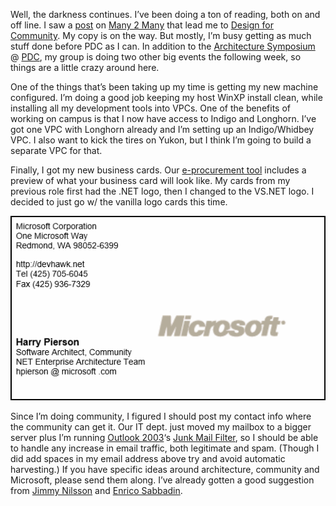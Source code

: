 Well, the darkness continues. I’ve been doing a ton of reading, both on
and off line. I saw a
[post](http://www.corante.com/many/archives/2003/10/13/powazek_on_moderation_and_secrets.php)
on [Many 2 Many](http://www.corante.com/many/) that lead me to [Design
for Community](http://designforcommunity.com/). My copy is on the way.
But mostly, I’m busy getting as much stuff done before PDC as I can. In
addition to the [Architecture
Symposium](http://msdn.microsoft.com/events/pdc/architecture_symposium.aspx)
@ [PDC](http://msdn.microsoft.com/events/pdc), my group is doing two
other big events the following week, so things are a little crazy around
here.

One of the things that’s been taking up my time is getting my new
machine configured. I’m doing a good job keeping my host WinXP install
clean, while installing all my development tools into VPCs. One of the
benefits of working on campus is that I now have access to Indigo and
Longhorn. I’ve got one VPC with Longhorn already and I’m setting up an
Indigo/Whidbey VPC. I also want to kick the tires on Yukon, but I think
I’m going to build a separate VPC for that.

Finally, I got my new business cards. Our [e-procurement
tool](http://www.microsoft.com/technet/itsolutions/msit/infowork/msmproc.asp)
includes a preview of what your business card will look like. My cards
from my previous role first had the .NET logo, then I changed to the
VS.NET logo. I decided to just go w/ the vanilla logo cards this time.

![](businessCard.png)

Since I’m doing community, I figured I should post my contact info where
the community can get it. Our IT dept. just moved my mailbox to a bigger
server plus I’m running [Outlook
2003](http://www.microsoft.com/office/preview/editions/outlook.asp)‘s
[Junk Mail
Filter](http://www.microsoft.com/office/preview/editions/junkmail.asp),
so I should be able to handle any increase in email traffic, both
legitimate and spam. (Though I did add spaces in my email address above
try and avoid automatic harvesting.) If you have specific ideas around
architecture, community and Microsoft, please send them along. I’ve
already gotten a good suggestion from [Jimmy
Nilsson](http://www.jnsk.se/weblog/) and [Enrico
Sabbadin](http://www.sabbasoft.com/).
